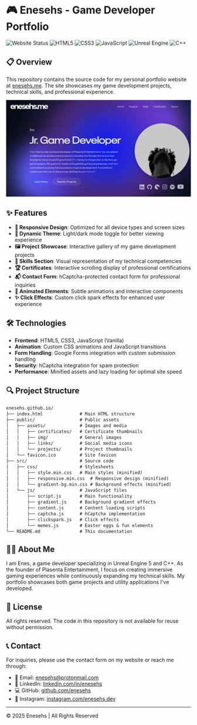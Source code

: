 # 🎮 Enesehs - Game Developer Portfolio

![Website Status](https://img.shields.io/website?url=https%3A%2F%2Fenesehs.me&label=website&style=for-the-badge)
![HTML5](https://img.shields.io/badge/HTML5-E34F26?style=for-the-badge&logo=html5&logoColor=white)
![CSS3](https://img.shields.io/badge/CSS3-1572B6?style=for-the-badge&logo=css3&logoColor=white)
![JavaScript](https://img.shields.io/badge/JavaScript-F7DF1E?style=for-the-badge&logo=javascript&logoColor=black)
![Unreal Engine](https://img.shields.io/badge/Unreal_Engine-0E1128?style=for-the-badge&logo=unreal-engine&logoColor=white)
![C++](https://img.shields.io/badge/C++-00599C?style=for-the-badge&logo=c%2B%2B&logoColor=white)

## 📋 Overview

This repository contains the source code for my personal portfolio website at [enesehs.me](https://enesehs.dev). The site showcases my game development projects, technical skills, and professional experience.

![Website Preview](https://raw.githubusercontent.com/enesehs/enesehs.github.io/main/public/assets/img/meta.webp)

## ✨ Features

- **📱 Responsive Design**: Optimized for all device types and screen sizes
- **🎨 Dynamic Theme**: Light/dark mode toggle for better viewing experience
- **🖼️ Project Showcase**: Interactive gallery of my game development projects
- **📜 Skills Section**: Visual representation of my technical competencies
- **🏆 Certificates**: Interactive scrolling display of professional certifications
- **📬 Contact Form**: hCaptcha-protected contact form for professional inquiries
- **🌊 Animated Elements**: Subtle animations and interactive components
- **✨ Click Effects**: Custom click spark effects for enhanced user experience

## 🛠️ Technologies

- **Frontend**: HTML5, CSS3, JavaScript (Vanilla)
- **Animation**: Custom CSS animations and JavaScript transitions
- **Form Handling**: Google Forms integration with custom submission handling
- **Security**: hCaptcha integration for spam protection
- **Performance**: Minified assets and lazy loading for optimal site speed

## 🔍 Project Structure

```
enesehs.github.io/
├── index.html              # Main HTML structure
├── public/                 # Public assets
│   ├── assets/             # Images and media
│   │   ├── certificates/   # Certificate thumbnails
│   │   ├── img/            # General images
│   │   ├── links/          # Social media icons
│   │   └── projects/       # Project thumbnails
│   └── favicon.ico         # Site favicon
├── src/                    # Source code
│   ├── css/                # Stylesheets
│   │   ├── style.min.css   # Main styles (minified)
│   │   ├── responsive.min.css  # Responsive design (minified)
│   │   └── gradient-bg.min.css # Background effects (minified)
│   └── js/                 # JavaScript files
│       ├── script.js       # Main functionality
│       ├── gradient.js     # Background gradient effects
│       ├── content.js      # Content loading scripts
│       ├── captcha.js      # hCaptcha implementation
│       ├── clickspark.js   # Click effects
│       └── memes.js        # Easter eggs & fun elements
└── README.md               # This documentation
```

## 👨‍💻 About Me

I am Enes, a game developer specializing in Unreal Engine 5 and C++. As the founder of Plasenta Entertainment, I focus on creating immersive gaming experiences while continuously expanding my technical skills. My portfolio showcases both game projects and utility applications I've developed.

## 📝 License

All rights reserved. The code in this repository is not available for reuse without permission.

## 📞 Contact

For inquiries, please use the contact form on my website or reach me through:

- 📧 Email: [enesehs@protonmail.com](mailto:enesehs@protonmail.com)
- 🔗 LinkedIn: [linkedin.com/in/enesehs](https://linkedin.com/in/enesehs)
- 💻 GitHub: [github.com/enesehs](https://github.com/enesehs)
- 📸 Instagram: [instagram.com/enesehs.dev](https://instagram.com/enesehs.dev)

---

© 2025 Enesehs | All Rights Reserved
